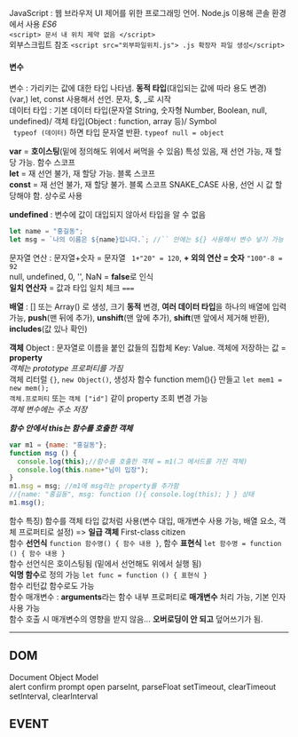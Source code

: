 JavaScript : 웹 브라우저 UI 제어를 위한 프로그래밍 언어. Node.js 이용해 콘솔 환경에서 사용 *ES6*  
```<script> 문서 내 위치 제약 없음 </script>```  
외부스크립트 참조 ```<script src="외부파일위치.js"> .js 확장자 파일 생성</script>```  
#### 변수
변수 : 가리키는 값에 대한 타입 나타냄. **동적 타입**(대입되는 값에 따라 용도 변경)  
(var,) let, const 사용해서 선언. 문자, $, _로 시작  
데이터 타입 : 기본 데이터 타입(문자열 String, 숫자형 Number, Boolean, null, undefined)/ 객체 타입(Object : function, array 등)/ Symbol    
``` typeof (데이터)``` 하면 타입 문자열 반환. ```typeof null = object```  
  
**var** = **호이스팅**(밑에 정의해도 위에서 써먹을 수 있음) 특성 있음, 재 선언 가능, 재 할당 가능. 함수 스코프  
**let** = 재 선언 불가, 재 할당 가능. 블록 스코프  
**const** = 재 선언 불가, 재 할당 불가. 블록 스코프 SNAKE_CASE 사용, 선언 시 값 할당해야 함. 상수로 사용  
  
**undefined** : 변수에 값이 대입되지 않아서 타입을 알 수 없음  
```JavaScript
let name = "홍길동";
let msg = `나의 이름은 ${name}입니다.`; //`` 안에는 ${} 사용해서 변수 넣기 가능
```
문자열 연산 : 문자열+숫자 = 문자열 ``` 1+"20" = 120```, **+ 외의 연산 = 숫자** ```"100"-8 = 92```  
null, undefined, 0, '', NaN = **false**로 인식  
**일치 연산자** = 값과 타입 일치 체크 ```===```  
  
**배열** : [] 또는 Array() 로 생성, 크기 **동적** 변경, **여러 데이터 타입**을 하나의 배열에 입력 가능, **push**(맨 뒤에 추가), **unshift**(맨 앞에 추가), **shift**(맨 앞에서 제거해 반환), **includes**(값 있나 확인)   
  
**객체** Object : 문자열로 이름을 붙인 값들의 집합체 Key: Value. 객체에 저장하는 값 = **property**  
*객체는 prototype 프로퍼티를 가짐*  
객체 리터럴 ```{}```, ```new Object()```, 생성자 함수 function mem(){} 만들고 ```let mem1 = new mem();```  
```객체.프로퍼티``` 또는 ```객체 ["id"]``` 같이 property 조회 변경 가능  
*객체 변수에는 주소 저장*  
  
***함수 안에서 this는 함수를 호출한 객체***  
```JavaScript
var m1 = {name: "홍길동"};
function msg () {
  console.log(this);//함수를 호출한 객체 = m1(그 메서드를 가진 객체)
  console.log(this.name+"님이 입장");
}
m1.msg = msg; //m1에 msg라는 property를 추가함
//{name: "홍길동", msg: function (){ console.log(this); } } 상태
m1.msg();
```
함수 특징) 함수를 객체 타입 값처럼 사용(변수 대입, 매개변수 사용 가능, 배열 요소, 객체 프로퍼티로 설정) => **일급 객체** First-class citizen  
함수 **선언식** ```function 함수명() { 함수 내용 }```, 함수 **표현식** ```let 함수명 = function () { 함수 내용 }```  
함수 선언식은 호이스팅됨 (밑에서 선언해도 위에서 실행 됨)  
**익명 함수**로 정의 가능 ```let func = function () { 표현식 }```   
함수 리턴값 함수로도 가능  
함수 매개변수 : **arguments**라는 함수 내부 프로퍼티로 **매개변수** 처리 가능, 기본 인자 사용 가능  
함수 호출 시 매개변수의 영향을 받지 않음... **오버로딩이 안 되고** 덮어쓰기가 됨.   
  
-----------------

## DOM
Document Object Model  
alert
confirm
prompt
open
parseInt, parseFloat
setTimeout, clearTimeout
setInterval, clearInterval  


## EVENT
